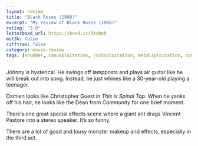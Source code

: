 ```yaml
---
layout: review
title: "Black Roses (1988)"
excerpt: "My review of Black Roses (1988)"
rating: "3.0"
letterboxd_url: https://boxd.it/3Xxbnh
mst3k: false
rifftrax: false
category: movie-review
tags: [shudder, canuxploitation, rocksploitation, metalsploitation, coming-of-age]
---
```


Johnny is hysterical. He swings off lampposts and plays air guitar like he will break out into song. Instead, he just whines like a 30-year-old playing a teenager.

Damien looks like Christopher Guest in <i>This is Spinal Tap</i>. When he yanks off his hair, he looks like the Dean from <i>Community</i> for one brief moment.

There’s one great special effects scene where a giant ant drags Vincent Pastore into a stereo speaker. It’s so funny.

There are a lot of good and lousy monster makeup and effects, especially in the third act.
